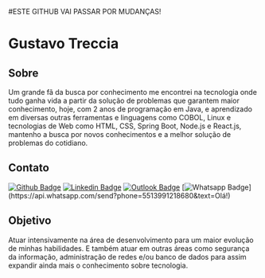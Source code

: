 #ESTE GITHUB VAI PASSAR POR MUDANÇAS!
# Gustavo Treccia 

## Sobre

Um grande fã da busca por conhecimento me encontrei na tecnologia onde tudo ganha vida a partir da solução de problemas que garantem maior conhecimento, hoje, com 2 anos de programação em Java, e aprendizado em diversas outras ferramentas e linguagens como COBOL, Linux e tecnologias de Web como HTML, CSS, Spring Boot, Node.js e React.js, mantenho a busca por novos conhecimentos e a melhor solução de problemas do cotidiano.

## Contato

[![Github Badge](https://img.shields.io/badge/-Github-000?style=flat-square&logo=Github&logoColor=white&link=https://github.com/GustavoTreccia)](https://github.com/GustavoTreccia)
[![Linkedin Badge](https://img.shields.io/badge/-LinkedIn-blue?style=flat-square&logo=Linkedin&logoColor=white&link=https://www.linkedin.com/in/gustavotrecciaguirado/)](https://www.linkedin.com/in/gustavotrecciaguirado/)
[![Outlook Badge](https://img.shields.io/badge/-MicrosoftOutlook-0078D4?style=flat-square&logo=Microsoft-Outlook&logoColor=white&link=mailto:g.treccia@outlook.com)](mailto:"g.treccia@outlook.com")
[![Whatsapp Badge](https://img.shields.io/badge/-Whatsapp-4CA143?style=flat-square&labelColor=4CA143&logo=whatsapp&logoColor=white&link=https://api.whatsapp.com/send?phone=5513991218680&text=Olá!)](https://api.whatsapp.com/send?phone=5513991218680&text=Olá!)

## Objetivo

Atuar intensivamente na área de desenvolvimento para um maior evolução de minhas habilidades. E também atuar em outras áreas como segurança da informação, administração de redes e/ou banco de dados para assim expandir ainda mais o conhecimento sobre tecnologia.




<!--
**GustavoTreccia/GustavoTreccia** is a ✨ _special_ ✨ repository because its `README.md` (this file) appears on your GitHub profile.

Here are some ideas to get you started:

- 🔭 I’m currently working on ...
- 🌱 I’m currently learning ...
- 👯 I’m looking to collaborate on ...
- 🤔 I’m looking for help with ...
- 💬 Ask me about ...
- 📫 How to reach me: ...
- 😄 Pronouns: ...
- ⚡ Fun fact: ...
-->
